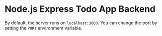 # Node.js Express Todo App Backend

By default, the server runs on `localhost:3000`. You can change the port by setting the `PORT` environment variable.
